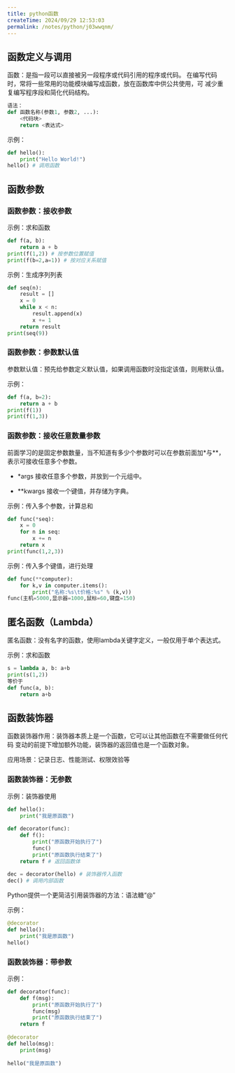 ```yaml
---
title: python函数
createTime: 2024/09/29 12:53:03
permalink: /notes/python/j03wwqnm/
---
```

## 函数定义与调用



函数：是指一段可以直接被另一段程序或代码引用的程序或代码。 在编写代码时，常将一些常用的功能模块编写成函数，放在函数库中供公共使用，可 减少重复编写程序段和简化代码结构。



```python
语法： 
def 函数名称(参数1, 参数2, ...): 
    <代码块> 
    return <表达式>
```



示例：

```python
def hello(): 
    print("Hello World!") 
hello() # 调用函数
```





## 函数参数



### 函数参数：接收参数



示例：求和函数

```python
def f(a, b): 
    return a + b 
print(f(1,2)) # 按参数位置赋值 
print(f(b=2,a=1)) # 按对应关系赋值
```



示例：生成序列列表

```python
def seq(n): 
    result = [] 
    x = 0 
    while x < n: 
        result.append(x) 
        x += 1 
    return result 
print(seq(9))
```



### 函数参数：参数默认值



参数默认值：预先给参数定义默认值，如果调用函数时没指定该值，则用默认值。



示例：

```python
def f(a, b=2): 
    return a + b 
print(f(1)) 
print(f(1,3))
```



### 函数参数：接收任意数量参数



前面学习的是固定参数数量，当不知道有多少个参数时可以在参数前面加*与**，表示可接收任意多个参数。

- *args 接收任意多个参数，并放到一个元组中。 

- **kwargs 接收一个键值，并存储为字典。



示例：传入多个参数，计算总和

```python
def func(*seq): 
    x = 0 
    for n in seq: 
        x += n 
    return x
print(func(1,2,3))
```



示例：传入多个键值，进行处理

```python
def func(**computer): 
    for k,v in computer.items(): 
        print("名称:%s\t价格:%s" % (k,v))
func(主机=5000,显示器=1000,鼠标=60,键盘=150)        
```



## 匿名函数（Lambda）



匿名函数：没有名字的函数，使用lambda关键字定义，一般仅用于单个表达式。



示例：求和函数

```python
s = lambda a, b: a+b 
print(s(1,2)) 
等价于 
def func(a, b): 
    return a+b
```



## 函数装饰器



函数装饰器作用：装饰器本质上是一个函数，它可以让其他函数在不需要做任何代码 变动的前提下增加额外功能，装饰器的返回值也是一个函数对象。



应用场景：记录日志、性能测试、权限效验等



### 函数装饰器：无参数



示例：装饰器使用

```python
def hello(): 
    print("我是原函数")
    
def decorator(func): 
    def f(): 
        print("原函数开始执行了") 
        func() 
        print("原函数执行结束了")
    return f # 返回函数体
    
dec = decorator(hello) # 装饰器传入函数 
dec() # 调用内部函数    
```



Python提供一个更简洁引用装饰器的方法：语法糖“@”

示例：

```python
@decorator
def hello(): 
    print("我是原函数") 
hello()
```



### 函数装饰器：带参数



示例：

```python
def decorator(func): 
    def f(msg): 
        print("原函数开始执行了") 
        func(msg) 
        print("原函数执行结束了") 
    return f
    
@decorator 
def hello(msg): 
    print(msg)    
    
hello("我是原函数")    
```





























